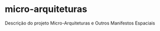micro-arquiteturas
==================

Descrição do projeto Micro-Arquiteturas e Outros Manifestos Espaciais
